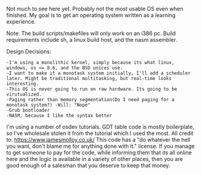 Not much to see here yet. Probably not the most usable OS even when finished. My goal is to get an operating system written as a learning experience.

Note: The build scripts/makefiles will only work on an i386 pc. Build requirements include sh, a linux build host, and the nasm assembler.  

Design Decisions:

	-I'm using a monolithic kernel, simply because its what linux, windows, os <= 8.6, and the BSD unices use. 
	-I want to make it a monotask system initially, I'll add a scheduler later. Might be traditional multitasking, but real-time looks interesting. 
	-This OS is never going to run on raw hardware. Its going to be virutualized. 	
	-Paging rather than memory segmentation(Do I need paging for a monotask system?) -Will: "Nope"
	-Grub bootloader
	-NASM, because I like the syntax better

I'm using a number of osdev tutorials. GDT table code is mostly boilerplate, so I've wholesale stolen it from the tutorial which I used the most. All credit to: https://www.jamesmolloy.co.uk/
This code has a "do whatever the hell you want, don't blame me for anything done with it." license. If you manage to get someone to pay for the code, while informing them that its all online here and the logic is available in a variety of other places, then you are good enough of a salesman that you deserve to keep that money. 
